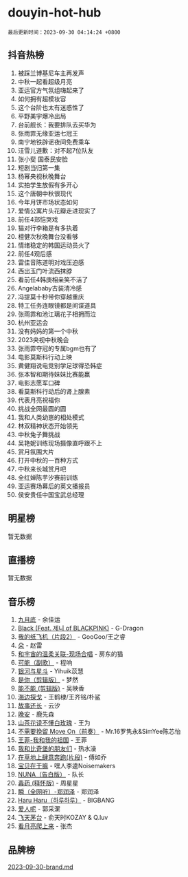 # douyin-hot-hub

`最后更新时间：2023-09-30 04:14:24 +0800`

## 抖音热榜

1. 被踩兰博基尼车主再发声
1. 中秋一起看超级月亮
1. 亚运官方气氛组嗨起来了
1. 如何拥有超模妆容
1. 这个台阶也太有迷惑性了
1. 平野美宇爆冷出局
1. 台前舰长：我要排队去买华为
1. 张雨霏无缘亚运七冠王
1. 南宁地铁辟谣夜间免费乘车
1. 汪雪儿道歉：对不起7位队友
1. 张小斐 国泰民安脸
1. 短剧当归第一集
1. 杨幂央视秋晚舞台
1. 实拍学生放假有多开心
1. 这个唐朝中秋很现代
1. 今年月饼市场状态如何
1. 爱情公寓片头花瓣走进现实了
1. 前任4郑恺哭戏
1. 猫对行李箱是有多执着
1. 檀健次秋晚舞台没看够
1. 情绪稳定的韩国运动员火了
1. 前任4观后感
1. 雷佳音陈道明对戏压迫感
1. 西出玉门叶流西抹脖
1. 看前任4韩庚相亲笑不活了
1. Angelababy古装清冷感
1. 冯提莫十秒带你穿越重庆
1. 特工任务连眼镜都是间谍道具
1. 张雨霏和池江璃花子相拥而泣
1. 杭州亚运会
1. 没有妈妈的第一个中秋
1. 2023央视中秋晚会
1. 张雨霏夺冠的专属bgm也有了
1. 电影莫斯科行动上映
1. 黄健翔说电竞别学足球得恐韩症
1. 张本智和期待妹妹比赛能赢
1. 电影志愿军口碑
1. 看莫斯科行动后的肾上腺素
1. 代表月亮祝福你
1. 挑战全网最圆的圆
1. 我和人类幼崽的相处模式
1. 林双精神状态开始领先
1. 中秋兔子舞挑战
1. 吴艳妮训练现场摄像直呼跟不上
1. 赏月氛围大片
1. 打开中秋的一百种方式
1. 中秋来长城赏月吧
1. 全红婵陈芋汐赛前训练
1. 亚运赛场幕后的英文播报员
1. 侯安贵任中国宝武总经理

## 明星榜

暂无数据

## 直播榜

暂无数据

## 音乐榜

1. [九月底](https://sf6-cdn-tos.douyinstatic.com/obj/tos-cn-ve-2774/oMfewG4PDTFhF8iz3OGQ7ABH5i6fCgnMaoCbzZ) - 余佳运
1. [Black (Feat. 제니 of BLACKPINK)](https://sf6-cdn-tos.douyinstatic.com/obj/tos-cn-ve-2774/2eb92e2debbe4fe0a552bc099aef7f28) - G-Dragon
1. [我的纸飞机（片段2）](https://sf6-cdn-tos.douyinstatic.com/obj/tos-cn-ve-2774/oM2ZrKcg2CD5AeRB2gkeXOFB1IxAGJdZPazYHf) - GooGoo/王之睿
1. [朵](https://sf3-cdn-tos.douyinstatic.com/obj/tos-cn-ve-2774/932f5bdfcd7c47b880525e92ab8a4999) - 赵雷
1. [和宇宙的温柔关联-现场合唱](https://sf6-cdn-tos.douyinstatic.com/obj/tos-cn-ve-2774/o0hONGDYQBgk0e5bqDeQOonVmncA6tC2nBwZLT) - 房东的猫
1. [可能（副歌）](https://sf6-cdn-tos.douyinstatic.com/obj/tos-cn-ve-2774/cde1731888894259b333569393c2fb51) - 程响
1. [银河与星斗](https://sf6-cdn-tos.douyinstatic.com/obj/tos-cn-ve-2774/3cc0bf5f0ef140f7b6743a631bcf3c58) - Yihuik苡慧
1. [是你（剪辑版）](https://sf6-cdn-tos.douyinstatic.com/obj/tos-cn-ve-2774/46019dae783c4c969944217fe1cfafc4) - 梦然
1. [能不能 (剪辑版)](https://sf3-cdn-tos.douyinstatic.com/obj/tos-cn-ve-2774/fc4a6c45b4a34277ba4088e1d7fdff98) - 吴映香
1. [海边探戈](https://sf6-cdn-tos.douyinstatic.com/obj/tos-cn-ve-2774/os9gE0VQCGqt6VQkZDyBBYvfSDY0QFe3vVmubn) - 王鹤棣/王齐铭/朴鲨
1. [故事还长](https://sf6-cdn-tos.douyinstatic.com/obj/tos-cn-ve-2774/30a26758c8594f0ab81ac675c33ee2c5) - 云汐
1. [晚安](https://sf6-cdn-tos.douyinstatic.com/obj/tos-cn-ve-2774/a724c5e224464218839820f4e4fd632f) - 鹿先森
1. [山茶花读不懂白玫瑰](https://sf6-cdn-tos.douyinstatic.com/obj/tos-cn-ve-2774/osfn8B7DktrRHEPJgPCfDbw7QDQEkwC16BxZg9) - 王为
1. [不需要挽留 Move On（前奏）](https://sf3-cdn-tos.douyinstatic.com/obj/tos-cn-ve-2774/ooCBhgCCkF4nExzQL9WZSUbitfA8IsDkgQIYhe) - Mr.16罗隽永&SimYee陈芯怡
1. [王菲-我和我的祖国](https://sf3-cdn-tos.douyinstatic.com/obj/tos-cn-ve-2774/3ef0f373017541e18566595c96123cab) - 王菲
1. [我和比奇堡的朋友们](https://sf3-cdn-tos.douyinstatic.com/obj/tos-cn-ve-2774/f0505db981ea4a6d91453a15924a82aa) - 热水澡
1. [在草地上肆意奔跑(片段)](https://sf3-cdn-tos.douyinstatic.com/obj/tos-cn-ve-2774/8831d494742f45dabdfa8adb8b817259) - 傅如乔
1. [宝贝在干嘛](https://sf6-cdn-tos.douyinstatic.com/obj/tos-cn-ve-2774/okW4hBCfJI5B2ZEgTCtikhMW7IafzNrBQIYkpJ) - 嘿人李逵Noisemakers
1. [NUNA（告白版）](https://sf6-cdn-tos.douyinstatic.com/obj/tos-cn-ve-2774/a65828cbd8ce41a78a430a58b49f4feb) - 队长
1. [毒药 (释怀版)](https://sf3-cdn-tos.douyinstatic.com/obj/tos-cn-ve-2774/oYILMEAzspdZBIzy4frJNB8ZHPHWAhiwowd4Ad) - 周星星
1. [瞬（全网听）-郑润泽](https://sf6-cdn-tos.douyinstatic.com/obj/tos-cn-ve-2774/o4Vb9eJZClCZTnRQYy0BRSeHGrDtrkrQgIBvQt) - 郑润泽
1. [Haru Haru（하루하루）](https://sf6-cdn-tos.douyinstatic.com/obj/tos-cn-ve-2774/940c04aa98154ee7bdbaaa2ad9f28aec) - BIGBANG
1. [爱人呢](https://sf6-cdn-tos.douyinstatic.com/obj/tos-cn-ve-2774/2041dc10f3c442f1992b439a00eaf2ba) - 郭采潔
1. [飞天茅台](https://sf3-cdn-tos.douyinstatic.com/obj/tos-cn-ve-2774/o4GhTV5kIuMWmC2Ai1WzNglssgBfQaqQCSLxUU) - 俞天时KOZAY & Q.luv
1. [看月亮爬上来](https://sf6-cdn-tos.douyinstatic.com/obj/tos-cn-ve-2774/356c324112764016b25295e535f2daf0) - 张杰

## 品牌榜

[2023-09-30-brand.md](2023-09-30-brand.md)
